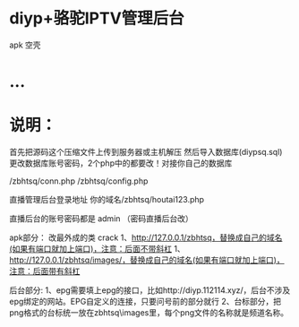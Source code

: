 # diyp+骆驼IPTV管理后台


 apk 空壳

# ...

# 说明：
首先把源码这个压缩文件上传到服务器或主机解压
然后导入数据库(diypsq.sql)
更改数据库账号密码，2个php中的都要改！对接你自己的数据库

/zbhtsq/conn.php
/zbhtsq/config.php

直播管理后台登录地址            你的域名/zbhtsq/houtai123.php

直播后台的账号密码都是 admin  （密码直播后台改）


apk部分：
改最外成的类 crack
1、http://127.0.0.1/zbhtsq，替换成自己的域名(如果有端口就加上端口)，注意：后面不带斜杠
1、http://127.0.0.1/zbhtsq/images/，替换成自己的域名(如果有端口就加上端口)，注意：后面带有斜杠


后台部分:
1、epg需要填上epg的接口，比如http://diyp.112114.xyz/，后台不涉及epg绑定的网站。EPG自定义的连接，只要问号前的部分就行
2、台标部分，把png格式的台标统一放在zbhtsq\images里，每个png文件的名称就是频道名称。
